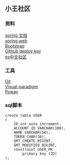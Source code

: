 ## 小王社区

### 资料
[spring 文档](https://spring.io/guides)   
[spring web](https://spring.io/guides/gs/serving-web-content/)  
[Bootstrap](https://v3.bootcss.com/getting-started/)    
[Github deploy key](https://developer.github.com/v3/guides/managing-deploy-keys/#deploy-keys)   
[es中文社区](https://elasticsearch.cn/explore)   
### 工具
[Git](https://git-scm.com/)   
[Visual-paradigm](https://www.visual-paradigm.com/cn/)  
[flyway](https://flywaydb.org/getstarted/firststeps/maven)
### sql脚本
```
create table USER
(
	ID int auto_increment,
	ACCOUNT_ID VARCHAR(100),
	NAME VARCHAR(50),
	TOKEN CHAR(36),
	GMT_CREATE BIGINT,
	GMT_MODIFIED BIGINT,
	constraint USER_PK
		primary key (ID)
);
```